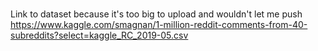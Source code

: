 # 
Link to dataset because it's too big to upload and wouldn't let me push https://www.kaggle.com/smagnan/1-million-reddit-comments-from-40-subreddits?select=kaggle_RC_2019-05.csv 
